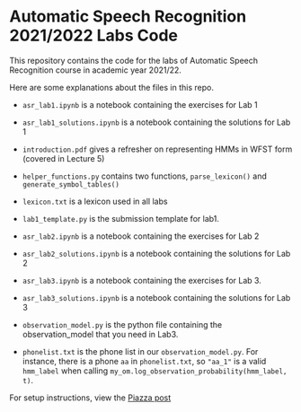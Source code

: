 # Automatic Speech Recognition 2021/2022 Labs Code

This repository contains the code for the labs of Automatic Speech Recognition course in academic year 2021/22.

Here are some explanations about the files in this repo.

* `asr_lab1.ipynb` is a notebook containing the exercises for Lab 1
* `asr_lab1_solutions.ipynb` is a notebook containing the solutions for Lab 1
* `introduction.pdf` gives a refresher on representing HMMs in WFST form (covered in Lecture 5)
* `helper_functions.py` contains two functions, `parse_lexicon()` and `generate_symbol_tables()`
* `lexicon.txt` is a lexicon used in all labs
* `lab1_template.py` is the submission template for lab1.

* `asr_lab2.ipynb` is a notebook containing the exercises for Lab 2
* `asr_lab2_solutions.ipynb` is a notebook containing the solutions for Lab 2

* `asr_lab3.ipynb` is a notebook containing the exercises for Lab 3.
* `asr_lab3_solutions.ipynb` is a notebook containing the solutions for Lab 3
* `observation_model.py` is the python file containing the observation_model that you need in Lab3.
* `phonelist.txt` is the phone list in our `observation_model.py`. For instance, there is a phone `aa` in `phonelist.txt`, so `"aa_1"` is a valid `hmm_label` when calling `my_om.log_observation_probability(hmm_label, t)`.

For setup instructions, view the [Piazza post](https://piazza.com/class/ky4bimyglss6tm?cid=10)
